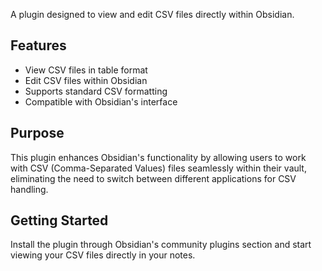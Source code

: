 
A plugin designed to view and edit CSV files directly within Obsidian.

## Features

- View CSV files in table format
- Edit CSV files within Obsidian
- Supports standard CSV formatting
- Compatible with Obsidian's interface

## Purpose

This plugin enhances Obsidian's functionality by allowing users to work with CSV (Comma-Separated Values) files seamlessly within their vault, eliminating the need to switch between different applications for CSV handling.

## Getting Started

Install the plugin through Obsidian's community plugins section and start viewing your CSV files directly in your notes.

